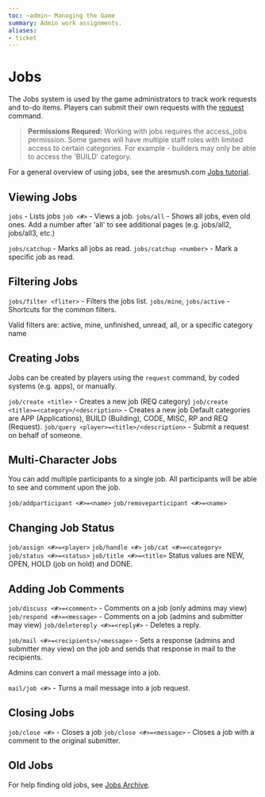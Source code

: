 ```yaml
---
toc: ~admin~ Managing the Game
summary: Admin work assignments.
aliases:
- ticket
---
```

# Jobs

The Jobs system is used by the game administrators to track work requests and to-do items.  Players can submit their own requests with the [request](/help/requests) command.

> **Permissions Requred:** Working with jobs requires the access_jobs permission.  Some games will have multiple staff roles with limited access to certain categories.  For example - builders may only be able to access the 'BUILD' category.

For a general overview of using jobs, see the aresmush.com [Jobs tutorial](https://aresmush.com/tutorials/manage/jobs.html).

## Viewing Jobs
`jobs` - Lists jobs
`job <#>` - Views a job.
`jobs/all` - Shows all jobs, even old ones.  Add a number after 'all' to see additional pages (e.g. jobs/all2, jobs/all3, etc.)

`jobs/catchup` - Marks all jobs as read.
`jobs/catchup <number>` - Mark a specific job as read.

## Filtering  Jobs
`jobs/filter <fliter>` - Filters the jobs list.
`jobs/mine`, `jobs/active` - Shortcuts for the common filters.

Valid filters are: active, mine, unfinished, unread, all, or a specific category name

## Creating Jobs

Jobs can be created by players using the `request` command, by coded systems (e.g. apps), or manually.

`job/create <title>` - Creates a new job (REQ category)
`job/create <title>=<category>/<description>` - Creates a new job
        Default categories are APP (Applications), BUILD (Building), CODE, MISC, RP and REQ (Request).
`job/query <player>=<title>/<description>` - Submit a request on behalf of someone.

## Multi-Character Jobs

You can add multiple participants to a single job.  All participants will be able to see and comment upon the job.

`job/addparticipant <#>=<name>`
`job/removeparticipant <#>=<name>`

## Changing Job Status

`job/assign <#>=<player>`
`job/handle <#>`
`job/cat <#>=<category>`
`job/status <#>=<status>`
`job/title <#>=<title>`
        Status values are NEW, OPEN, HOLD (job on hold) and DONE.

## Adding Job Comments
`job/discuss <#>=<comment>` - Comments on a job (only admins may view)
`job/respond <#>=<message>` - Comments on a job (admins and submitter may view)
`job/deletereply <#>=<reply#>` - Deletes a reply.

`job/mail <#>=<recipients>/<message>` - Sets a response (admins and submitter may view) on the job and sends that response in mail to the recipients.

Admins can convert a mail message into a job.

`mail/job <#>` - Turns a mail message into a job request.

## Closing Jobs
`job/close <#>` - Closes a job
`job/close <#>=<message>` - Closes a job with a comment to the original submitter.

## Old  Jobs

For help finding old jobs, see [Jobs Archive](/help/jobs_archive).
